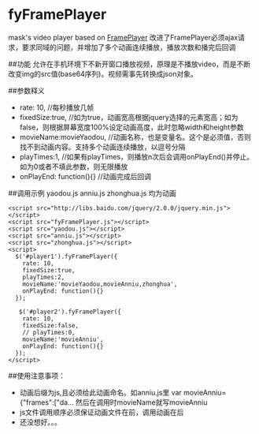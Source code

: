 # fyFramePlayer
mask's video player based on [FramePlayer](https://github.com/vagnervjs/frame-player)
改进了FramePlayer必须ajax请求，要求同域的问题，并增加了多个动画连续播放，播放次数和播完后回调

##功能
允许在手机环境下不新开窗口播放视频，原理是不播放video，而是不断改变img的src值(base64序列)。视频需事先转换成json对象。

##参数释义
* rate: 10,                 //每秒播放几帧
* fixedSize:true,			  //如为true，动画宽高根据jquery选择的元素宽高；如为false，则根据屏幕宽度100%设定动画高度，此时忽略width和height参数
* movieName:movieYaodou,    //动画名称，也是变量名。这个是必须值，否则找不到动画内容。支持多个动画连续播放，以逗号分隔
* playTimes:1,			  //如果有playTimes，则播放n次后会调用onPlayEnd()并停止。如为0或者不填此参数，则无限播放
* onPlayEnd: function(){}	  //动画完成后回调


##调用示例
yaodou.js  anniu.js zhonghua.js  均为动画
```
<script src="http://libs.baidu.com/jquery/2.0.0/jquery.min.js"></script>
<script src="fyFramePlayer.js"></script>
<script src="yaodou.js"></script>
<script src="anniu.js"></script>
<script src="zhonghua.js"></script>
<script>
  $('#player1').fyFramePlayer({
    rate: 10,
    fixedSize:true,
    playTimes:2,
    movieName:'movieYaodou,movieAnniu,zhonghua',
    onPlayEnd: function(){}
  });

   $('#player2').fyFramePlayer({
    rate: 10,
    fixedSize:false,
    // playTimes:0,
    movieName:'movieAnniu',
    onPlayEnd: function(){}
  });
</script>
```

##使用注意事项：
* 动画后缀为js,且必须给此动画命名。如anniu.js里  var movieAnniu={"frames":["da...  然后在调用时movieName就写movieAnniu
* js文件调用顺序必须保证动画文件在前，调用动画在后
* 还没想好。。。